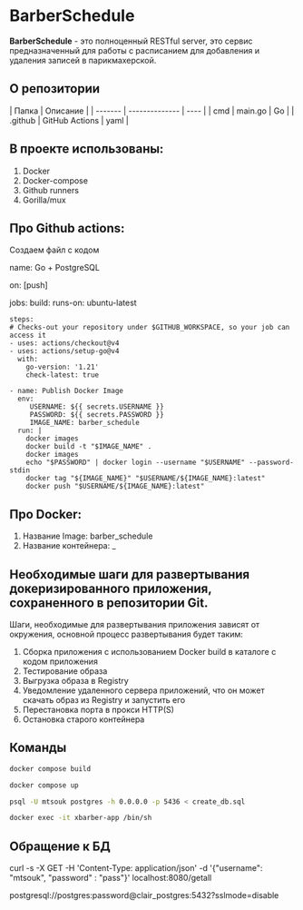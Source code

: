 # BarberSchedule

**BarberSchedule** - это полноценный RESTful server, это сервис предназначенный для работы с расписанием для добавления и удаления записей в парикмахерской.

## О репозитории

| Папка   | Описание       |
| ------- | -------------- | ---- |
| cmd     | main.go        | Go   |
| .github | GitHub Actions | yaml |

## В проекте использованы:

1. Docker
2. Docker-compose
3. Github runners
4. Gorilla/mux

## Про Github actions:

Создаем файл с кодом

name: Go + PostgreSQL

on: [push]

jobs:
build:
runs-on: ubuntu-latest

    steps:
    # Checks-out your repository under $GITHUB_WORKSPACE, so your job can access it
    - uses: actions/checkout@v4
    - uses: actions/setup-go@v4
      with:
        go-version: '1.21'
        check-latest: true

    - name: Publish Docker Image
      env:
         USERNAME: ${{ secrets.USERNAME }}
         PASSWORD: ${{ secrets.PASSWORD }}
         IMAGE_NAME: barber_schedule
      run: |
        docker images
        docker build -t "$IMAGE_NAME" .
        docker images
        echo "$PASSWORD" | docker login --username "$USERNAME" --password-stdin
        docker tag "${IMAGE_NAME}" "$USERNAME/${IMAGE_NAME}:latest"
        docker push "$USERNAME/${IMAGE_NAME}:latest"

## Про Docker:

1. Название Image: barber_schedule
2. Название контейнера: \_

## Необходимые шаги для развертывания докеризированного приложения, сохраненного в репозитории Git.

Шаги, необходимые для развертывания приложения зависят от окружения, основной процесс развертывания будет таким:

1. Сборка приложения с использованием Docker build в каталоге с кодом приложения
2. Тестирование образа
3. Выгрузка образа в Registry
4. Уведомление удаленного сервера приложений, что он может скачать образ из Registry и запустить его
5. Перестановка порта в прокси HTTP(S)
6. Остановка старого контейнера

## Команды

```bash
docker compose build
```

```bash
docker compose up
```

```bash
psql -U mtsouk postgres -h 0.0.0.0 -p 5436 < create_db.sql
```

```bash
docker exec -it xbarber-app /bin/sh
```

## Обращение к БД

curl -s -X GET -H 'Content-Type: application/json' -d '{"username":
"mtsouk", "password" : "pass"}' localhost:8080/getall



postgresql://postgres:password@clair_postgres:5432?sslmode=disable